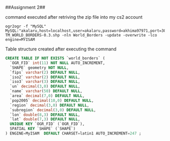 ##Assignment 2##

command executed after retriving the zip file into my cs2 account

```
ogr2ogr -f "MySQL" MySQL:"akalaru,host=localhost,user=akalaru,password=akhima97971,port=3036" TM_WORLD_BORDERS-0.3.shp -nln World_Borders -update -overwrite -lco engine=MYISAM
```

Table structure created after executing the command

```SQL
CREATE TABLE IF NOT EXISTS `world_borders` (
  `OGR_FID` int(11) NOT NULL AUTO_INCREMENT,
  `SHAPE` geometry NOT NULL,
  `fips` varchar(2) DEFAULT NULL,
  `iso2` varchar(2) DEFAULT NULL,
  `iso3` varchar(3) DEFAULT NULL,
  `un` decimal(3,0) DEFAULT NULL,
  `name` varchar(50) DEFAULT NULL,
  `area` decimal(7,0) DEFAULT NULL,
  `pop2005` decimal(10,0) DEFAULT NULL,
  `region` decimal(3,0) DEFAULT NULL,
  `subregion` decimal(3,0) DEFAULT NULL,
  `lon` double(8,3) DEFAULT NULL,
  `lat` double(7,3) DEFAULT NULL,
  UNIQUE KEY `OGR_FID` (`OGR_FID`),
  SPATIAL KEY `SHAPE` (`SHAPE`)
) ENGINE=MyISAM  DEFAULT CHARSET=latin1 AUTO_INCREMENT=247 ;

```
